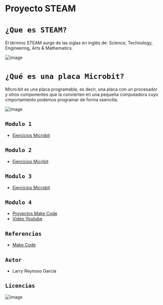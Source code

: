 # Proyecto STEAM
# `¿Que es STEAM?`
 El término STEAM surge de las siglas en inglés de:  Science, Technology, Engineering, Arts & Mathematics.
 
![image](https://user-images.githubusercontent.com/114906861/205579505-31a92aeb-b9d9-4841-955c-9e03eef3f28c.jpg)
 
# `¿Qué es una placa Microbit?`
Micro:bit es una placa programable, es decir, una placa con un procesador y otros componentes que la convierten en una pequeña computadora cuyo cmportamiento podemos programar de forma ssencilla. 

![image](https://user-images.githubusercontent.com/114906861/204753309-7a2300b4-1c58-4105-bba7-992b69ef9c70.jpeg)

## `Modulo 1`
- [Ejercicios Microbit](modulo1/modulo1.md)

## `Modulo 2`

- [Ejercicios Micribit](modulo2/modulo2.md)

## `Modulo 3` 

- [Ejercicios Microbit](modulo3/modulo3.md)

## `Modulo 4`

- [Proyectos Make Code](modulo4/modulo4.md)
- [Video Youtube](https://youtu.be/zRaLwDhDUmE)

## `Referencias`

- [Make Code](https://makecode.microbit.org/#)

## `Autor`

- Larry Reynoso García

## `Licencias`

![image](https://user-images.githubusercontent.com/114906861/204998525-45010829-3915-4ba0-aa7e-0ffe2b0f0eb9.PNG)
